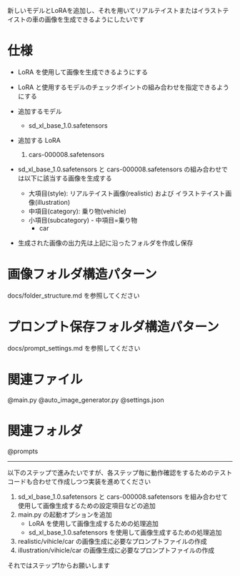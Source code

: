 新しいモデルとLoRAを追加し、それを用いてリアルテイストまたはイラストテイストの車の画像を生成できるようにしたいです

# 仕様
- LoRA を使用して画像を生成できるようにする
- LoRA と使用するモデルのチェックポイントの組み合わせを指定できるようにする
- 追加するモデル
    - sd_xl_base_1.0.safetensors
- 追加する LoRA
    1. cars-000008.safetensors
- sd_xl_base_1.0.safetensors と cars-000008.safetensors の組み合わせでは以下に該当する画像を生成する
    - 大項目(style): リアルテイスト画像(realistic) および イラストテイスト画像(illustration)
    - 中項目(category): 乗り物(vehicle)
    - 小項目(subcategory) - 中項目=乗り物
        - car

- 生成された画像の出力先は上記に沿ったフォルダを作成し保存


# 画像フォルダ構造パターン

docs/folder_structure.md を参照してください


# プロンプト保存フォルダ構造パターン

docs/prompt_settings.md を参照してください



# 関連ファイル
@main.py @auto_image_generator.py @settings.json

# 関連フォルダ
@prompts

---
以下のステップで進みたいですが、各ステップ毎に動作確認をするためのテストコードも合わせて作成しつつ実装を進めてください
1. sd_xl_base_1.0.safetensors と cars-000008.safetensors を組み合わせて使用して画像生成するための設定項目などの追加
2. main.py の起動オプションを追加
    - LoRA を使用して画像生成するための処理追加
    - sd_xl_base_1.0.safetensors を使用して画像生成するための処理追加
3. realistic/vihicle/car の画像生成に必要なプロンプトファイルの作成
4. illustration/vihicle/car の画像生成に必要なプロンプトファイルの作成

それではステップ1からお願いします

